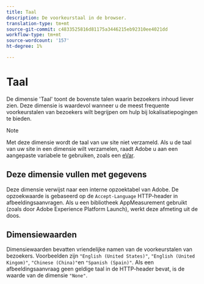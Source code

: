 ```yaml
---
title: Taal
description: De voorkeurstaal in de browser.
translation-type: tm+mt
source-git-commit: c4833525816d81175a3446215eb92310ee4021dd
workflow-type: tm+mt
source-wordcount: '157'
ht-degree: 1%

---
```



# Taal

De dimensie &#39;Taal&#39; toont de bovenste talen waarin bezoekers inhoud liever zien. Deze dimensie is waardevol wanneer u de meest frequente voorkeurstalen van bezoekers wilt begrijpen om hulp bij lokalisatiepogingen te bieden.

>[!NOTE]
>
>Met deze dimensie wordt de taal van uw site niet verzameld. Als u de taal van uw site in een dimensie wilt verzamelen, raadt Adobe u aan een aangepaste variabele te gebruiken, zoals een [eVar](evar.md).

## Deze dimensie vullen met gegevens

Deze dimensie verwijst naar een interne opzoektabel van Adobe. De opzoekwaarde is gebaseerd op de `Accept-Language` HTTP-header in afbeeldingsaanvragen. Als u een bibliotheek AppMeasurement gebruikt (zoals door Adobe Experience Platform Launch), werkt deze afmeting uit de doos.

## Dimensiewaarden

Dimensiewaarden bevatten vriendelijke namen van de voorkeurstalen van bezoekers. Voorbeelden zijn `"English (United States)"`, `"English (United Kingom)"`, `"Chinese (China)"`en `"Spanish (Spain)"`. Als een afbeeldingsaanvraag geen geldige taal in de HTTP-header bevat, is de waarde van de dimensie `"None"`.
